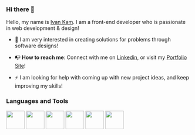 ### Hi there 👋

Hello, my name is <a href="https://www.linkedin.com/in/ivan-kam00/">Ivan Kam</a>. I am a front-end developer who is passionate in web development & design! 

<ul>
  <li>
    <p>&#127750 I am very interested in creating solutions for problems through software designs!
  </li>
  <li>
    <p>&#128237 <b>How to reach me</b>: Connect with me on <a href="https://www.linkedin.com/in/ivan-kam00/">Linkedin</a>, or visit my <a href="https://ivodesign.link/">Portfolio Site</a>!
  </li>
  <li>
    <p>⚡ I am looking for help with coming up with new project ideas, and keep improving my skills!</p>
  </li>
</ul>

<h3>Languages and Tools</h3>
<div display="flex" >
<img src="https://cdn-icons-png.flaticon.com/512/5968/5968267.png" width="50px" height="50px">
  <span></span>
<img src="https://cdn-icons-png.flaticon.com/512/5968/5968242.png" width="50px" height="50px">
   <span></span>
<img src="https://cdn-icons-png.flaticon.com/512/5968/5968292.png" width="50px" height="50px">
   <span></span>
<img src="https://cdn-icons-png.flaticon.com/512/3334/3334886.png" width="50px" height="50px">
   <span></span>
<img src="https://cdn-icons-png.flaticon.com/512/174/174881.png" width="50px" height="50px">
   <span></span>
<img src="https://cdn-icons-png.flaticon.com/512/5968/5968332.png" width="50px" height="50px">
 </div>
<!--
**ivankam123/ivankam123** is a ✨ _special_ ✨ repository because its `README.md` (this file) appears on your GitHub profile.

Here are some ideas to get you started:

- 🔭 I’m currently working on ...
- 🌱 I’m currently learning ...
- 👯 I’m looking to collaborate on ...
- 🤔 I’m looking for help with ...
- 💬 Ask me about ...
- 📫 How to reach me: ...
- 😄 Pronouns: ...
- ⚡ Fun fact: ...
-->
